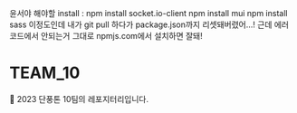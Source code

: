 윤서야 해야할 install :
npm install socket.io-client
npm install mui
npm install sass
이정도인데 내가 git pull 하다가
package.json까지 리셋돼버렸어...!
근데 에러코드에서 안되는거 그대로 
npmjs.com에서 설치하면 잘돼!

# TEAM_10
🍁 2023 단풍톤 10팀의 레포지터리입니다.
